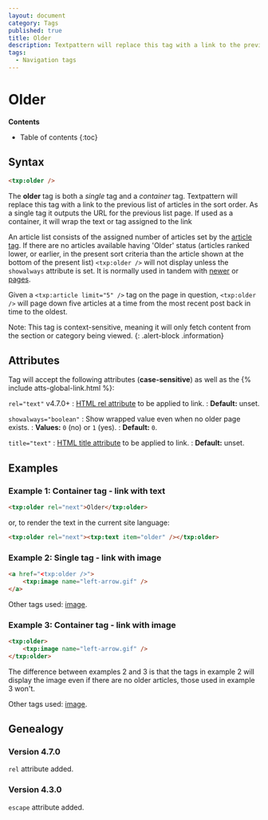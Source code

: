 ```yaml
---
layout: document
category: Tags
published: true
title: Older
description: Textpattern will replace this tag with a link to the previous list of articles in the sort order.
tags:
  - Navigation tags
---
```


# Older

**Contents**

* Table of contents
{:toc}

## Syntax

~~~ html
<txp:older />
~~~

The **older** tag is both a *single* tag and a *container* tag. Textpattern will replace this tag with a link to the previous list of articles in the sort order. As a single tag it outputs the URL for the previous list page. If used as a container, it will wrap the text or tag assigned to the link

An article list consists of the assigned number of articles set by the [article tag](/tags/article). If there are no articles available having 'Older' status (articles ranked lower, or earlier, in the present sort criteria than the article shown at the bottom of the present list) `<txp:older />` will not display unless the `showalways` attribute is set. It is normally used in tandem with [newer](/tags/newer) or [pages](/tags/pages).

Given a `<txp:article limit="5" />` tag on the page in question, `<txp:older />` will page down five articles at a time from the most recent post back in time to the oldest.

Note: This tag is context-sensitive, meaning it will only fetch content from the section or category being viewed.
{: .alert-block .information}

## Attributes

Tag will accept the following attributes (**case-sensitive**) as well as the {% include atts-global-link.html %}:

`rel="text"` <span class="footnote warning">v4.7.0+</span>
: [HTML rel attribute](https://developer.mozilla.org/en-US/docs/Web/HTML/Attributes) to be applied to link.
: **Default:** unset.

`showalways="boolean"`
: Show wrapped value even when no older page exists.
: **Values:** `0` (no) or `1` (yes).
: **Default:** `0`.

`title="text"`
: [HTML title attribute](https://developer.mozilla.org/en-US/docs/Web/HTML/Global_attributes#title) to be applied to link.
: **Default:** unset.

## Examples

### Example 1: Container tag - link with text

~~~ html
<txp:older rel="next">Older</txp:older>
~~~

or, to render the text in the current site language:

~~~ html
<txp:older rel="next"><txp:text item="older" /></txp:older>
~~~

### Example 2: Single tag - link with image

~~~ html
<a href="<txp:older />">
    <txp:image name="left-arrow.gif" />
</a>
~~~

Other tags used: [image](/tags/image).

### Example 3: Container tag - link with image

~~~ html
<txp:older>
    <txp:image name="left-arrow.gif" />
</txp:older>
~~~

The difference between examples 2 and 3 is that the tags in example 2 will display the image even if there are no older articles, those used in example 3 won't.

Other tags used: [image](/tags/image).

## Genealogy

### Version 4.7.0

`rel` attribute added.

### Version 4.3.0

`escape` attribute added.
